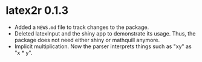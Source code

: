 # latex2r 0.1.3

* Added a `NEWS.md` file to track changes to the package.
* Deleted latexInput and the shiny app to demonstrate its usage.
  Thus, the package does not need either shiny or mathquill anymore.
* Implicit multiplication. Now the parser interprets things such as "xy" as "x * y".
